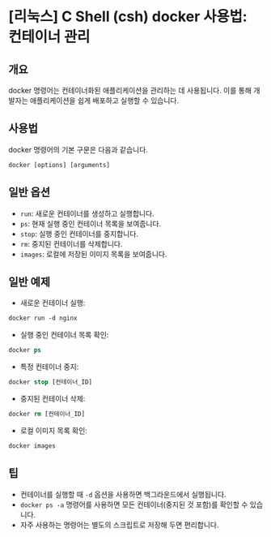 # [리눅스] C Shell (csh) docker 사용법: 컨테이너 관리

## 개요
docker 명령어는 컨테이너화된 애플리케이션을 관리하는 데 사용됩니다. 이를 통해 개발자는 애플리케이션을 쉽게 배포하고 실행할 수 있습니다.

## 사용법
docker 명령어의 기본 구문은 다음과 같습니다.

```csh
docker [options] [arguments]
```

## 일반 옵션
- `run`: 새로운 컨테이너를 생성하고 실행합니다.
- `ps`: 현재 실행 중인 컨테이너 목록을 보여줍니다.
- `stop`: 실행 중인 컨테이너를 중지합니다.
- `rm`: 중지된 컨테이너를 삭제합니다.
- `images`: 로컬에 저장된 이미지 목록을 보여줍니다.

## 일반 예제
- 새로운 컨테이너 실행:
```csh
docker run -d nginx
```

- 실행 중인 컨테이너 목록 확인:
```csh
docker ps
```

- 특정 컨테이너 중지:
```csh
docker stop [컨테이너_ID]
```

- 중지된 컨테이너 삭제:
```csh
docker rm [컨테이너_ID]
```

- 로컬 이미지 목록 확인:
```csh
docker images
```

## 팁
- 컨테이너를 실행할 때 `-d` 옵션을 사용하면 백그라운드에서 실행됩니다.
- `docker ps -a` 명령어를 사용하면 모든 컨테이너(중지된 것 포함)를 확인할 수 있습니다.
- 자주 사용하는 명령어는 별도의 스크립트로 저장해 두면 편리합니다.